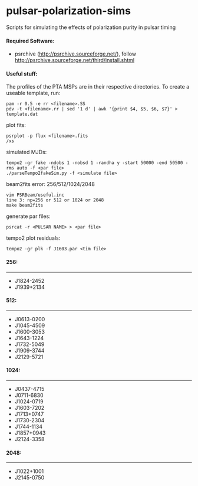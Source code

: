 pulsar-polarization-sims
========================

Scripts for simulating the effects of polarization purity in pulsar timing

#### Required Software:

* psrchive (http://psrchive.sourceforge.net/), follow http://psrchive.sourceforge.net/third/install.shtml

#### Useful stuff:

The profiles of the PTA MSPs are in their respective directories. To create a useable template, run:

```
pam -r 0.5 -e rr <filename>.SS
pdv -t <filename>.rr | sed '1 d' | awk '{print $4, $5, $6, $7}' > template.dat
```

plot fits:

```
psrplot -p flux <filename>.fits
/xs
```

simulated MJDs:

```
tempo2 -gr fake -ndobs 1 -nobsd 1 -randha y -start 50000 -end 50500 -rms auto -f <par file>
./parseTempo2fakeSim.py -f <simulate file>
```

beam2fits error: 256/512/1024/2048

```
vim PSRBeam/useful.inc
line 3: np=256 or 512 or 1024 or 2048
make beam2fits
```

generate par files:

```
psrcat -r <PULSAR NAME> > <par file>
```

tempo2 plot residuals:

```
tempo2 -gr plk -f J1603.par <tim file>
```

#### 256:
----------------------

* J1824-2452
* J1939+2134

#### 512:
----------------------

* J0613-0200
* J1045-4509
* J1600-3053
* J1643-1224
* J1732-5049
* J1909-3744
* J2129-5721

#### 1024:
----------------------

* J0437-4715
* J0711-6830
* J1024-0719
* J1603-7202
* J1713+0747
* J1730-2304
* J1744-1134
* J1857+0943
* J2124-3358

#### 2048:
----------------------

* J1022+1001
* J2145-0750

